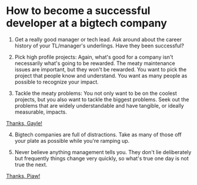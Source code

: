 # How to become a successful developer at a bigtech company

1. Get a really good manager or tech lead. Ask around about the career history of your TL/manager's underlings. Have they been successful?

2. Pick high profile projects: Again, what's good for a company isn't necessarily what's going to be rewarded. The meaty maintenance issues are important, but they won't be rewarded. You want to pick the project that people know and understand. You want as many people as possible to recognize your impact.

3. Tackle the meaty problems: You not only want to be on the coolest projects, but you also want to tackle the biggest problems. Seek out the problems that are widely understandable and have tangible, or ideally measurable, impacts.

[Thanks, Gayle!](https://www.gayle.com/blog/2010/08/joining-google-or-any-great-tech-company-dont-believe-managements-lies-3-tips-to-really-succeed)

4. Bigtech companies are full of distractions. Take as many of those off your plate as possible while you're ramping up.

5. Never believe anything management tells you. They don't lie deliberately but frequently things change very quickly, so what's true one day is not true the next.

[Thanks, Piaw!](https://blog.piaw.net/2010/08/tips-for-noogler-engineers.html)
